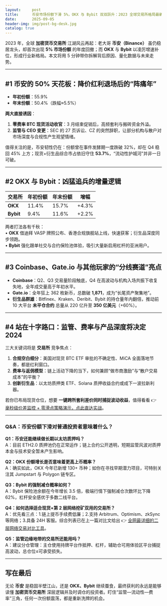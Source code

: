 ```yaml
---
layout:     post
title:      币安市场份额下滑 5%，OKX 与 Bybit 双双跃升：2023 全球交易所格局最新透视
date:       2025-09-05
header-img: img/post-bg-desk.jpg
catalog: true
---
```


2023 年，全球 **加密货币交易所** 江湖风云再起：老大哥 **币安（Binance）** 虽仍稳居龙头，却首次出现 **5% 市场份额** 的年度回撤；而 **OKX** 与 **Bybit** 以凌厉增速补位，形成行业新格局。本文将用 5 分钟带你拆解背后原因、量化数据与未来走势。

---

## #1 币安的 50% 天花板：降价红利退场后的“阵痛年”

- **年初份额**：55.9%  
- **年末份额**：50.4%（跌幅≈5.5%）

**两大直接诱因**：

1. **零费率 BTC 现货活动收官**：3 月结束促销后，高频套利与搬砖资金外溢。  
2. **监管与 CEO 变更**：SEC 的 27 页诉讼、CZ 的突然辞职，让部分机构与散户对市场深度与合规性产生观望情绪。

值得关注的是，币安韧性仍在：份额曾在事件发酵期一度跌破 32%，却在 Q4 稳回 45% 上方；现货+衍生品综合市占依旧守住 **53.7%**，“流动性护城河”并非一日可破。

---

## #2 OKX 与 Bybit：凶猛追兵的增量逻辑

| 交易所 | 年初份额 | 年末份额 | 增幅 |
| --- | --- | --- | --- |
| **OKX** | 11.4% | 15.7% | +4.3% |
| **Bybit** | 9.4% | 11.6% | +2.2% |

两者打法各有千秋：  
• **OKX** 借迪拜 VASP 牌照公布、香港合规旗舰站上线，快速获客；衍生品深度同步领跑。  
• **Bybit** 强化跟单社交与合约保险池体验，吸引大量新启用杠杆的亚洲用户。

---

## #3 Coinbase、Gate.io 与其他玩家的“分线赛道”亮点

- **Coinbase**：Q2、Q3 交易量阶段触底，Q4 在高波动与机构入场共振下收复失地，全年成交量高于年初水平。  
- **Gate.io**：全年狂上 362 枚新币，总数破 **1,871**，成为“长尾资产聚集地”。  
- **衍生品群雄**：Bitfinex、Kraken、Deribit、Bybit 的持仓量年内翻倍，推动前 10 大平台 **未平仓合约** 总量从 220 亿升至 **350 亿美元**（+60%）。

---

## #4 站在十字路口：监管、费率与产品深度将决定 2024

三大关键词将是 **交易所** 竞争焦点：

1. **合规空白细分**：美国对现货 BTC ETF 审批的不确定性、MiCA 全面落地节奏，都是红利窗口。  
2. **费率与返佣模型**：链上活动下降的当下，如何兼顾“做市商激励”与“散户交易成本”的平衡？  
3. **创新衍生品**：以太坊质押类 ETF、Solana 质押收益合约或成下一波拉新利器。  

若你已布局现货仓位，想要 **一键跨所套利差价同时捕捉波动收益**，值得看看 👉 [毫秒级价差监控 + 零滑点策略演示，点此直达实战](https://okxdog.com/)。

---

### Q&A：币安份额下滑对普通投资者意味着什么？

**Q1：币安还能继续做长期以太坊质押吗？**  
A：目前 ETH2.0 质押池仍在正常运作；链上合约公开透明，短期监管风波对质押本金与技术安全暂未产生影响。

**Q2：OKX 份额增长是否意味着更高上币概率？**  
A：确实如此，OKX 今年已新增 130+ 币种；如你在寻找早期潜力项目，可特别关注其 Jumpstart 与 Polygon 链专区。

**Q3：Bybit 的强制减仓概率如何？**  
A：Bybit 保险池余额在今年增长 3.5 倍，极端行情下强制减仓次数环比下降 62%，杠杆安全感优于多数二线平台。

**Q4：如何选择适合现货+第 2 层网络挖矿双用的交易所？**  
A：优先看三点：1.链上提币手续费低廉；2.支持 Arbitrum、Optimism、zkSync 等网络；3.具备 24H 客服。综合列表已在上一篇对比文给出 👉 [全网最详细的二层网络交易对比工具](https://okxdog.com/)。

**Q5：监管边缘地带的交易所还能用吗？**  
A：建议分仓管理：主仓使用持牌平台作抵押、杠杆，辅助仓可用体验区平台捕捉高波动，总仓位≤可承受损失。

---

## 写在最后

无论 **币安** 是稳固半壁江山，还是 **OKX、Bybit** 继续蚕食，最终获利的永远是能够读懂 **加密货币交易所** 深层逻辑并及时调仓的投资者。盯住“监管—流动性—费率”三角，任何一次份额震荡，都是重新洗牌的机会。